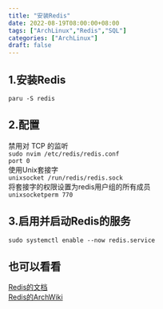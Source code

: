 ```yaml
---
title: "安装Redis"
date: 2022-08-19T08:00:00+08:00
tags: ["ArchLinux","Redis","SQL"]
categories: ["ArchLinux"]
draft: false
---
```


## 1.安装Redis

`paru -S redis`

## 2.配置

禁用对 TCP 的监听   
`sudo nvim /etc/redis/redis.conf`  
`port 0`  
使用Unix套接字  
`unixsocket /run/redis/redis.sock`  
将套接字的权限设置为redis用户组的所有成员  
`unixsocketperm 770`

## 3.启用并启动Redis的服务

`sudo systemctl enable --now redis.service`

## 也可以看看

[Redis的文档](https://redis.io/docs)  
[Redis的ArchWiki](https://wiki.archlinux.org/title/redis)